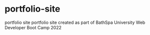 # portfolio-site
portfolio site
portfolio site created as part of BathSpa University Web Developer Boot Camp 2022
